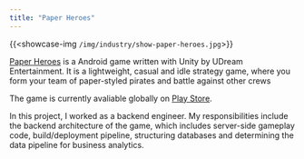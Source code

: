 ```yaml
---
title: "Paper Heroes"
---
```


{{<showcase-img `/img/industry/show-paper-heroes.jpg`>}}

[Paper Heroes](https://play.google.com/store/apps/details?id=com.udream.PaperHeroes) is a Android game written with Unity by UDream Entertainment. It is a lightweight, casual and idle strategy game, where you form your team of paper-styled pirates and battle against other crews
                
The game is currently avaliable globally on [Play Store](https://play.google.com/store/apps/details?id=com.udream.PaperHeroes).

In this project, I worked as a backend engineer. My responsibilities include the backend architecture of the game, which includes server-side gameplay code, build/deployment pipeline, structuring databases and determining the data pipeline for business analytics.